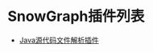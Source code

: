 # SnowGraph插件列表
- [Java源代码文件解析插件](https://github.com/linzeqipku/SnowGraph/blob/master/resources/manual/cn/plugins/PfrPluginForJavaCode.md)
